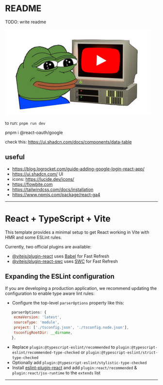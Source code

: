# README

TODO: write readme

![scuff_logo](./public/logo.png)

to run: `pnpm run dev`

pnpm i @react-oauth/google


check this: <https://ui.shadcn.com/docs/components/data-table>


## useful

* <https://blog.logrocket.com/guide-adding-google-login-react-app/>
* <https://ui.shadcn.com/> UI
* icons: <https://lucide.dev/icons/>
* <https://flowbite.com>
* <https://tailwindcss.com/docs/installation>
* <https://www.npmjs.com/package/react-ga4>

--------------------------------------------------------------------------------

# React + TypeScript + Vite

This template provides a minimal setup to get React working in Vite with HMR and some ESLint rules.

Currently, two official plugins are available:

- [@vitejs/plugin-react](https://github.com/vitejs/vite-plugin-react/blob/main/packages/plugin-react/README.md) uses [Babel](https://babeljs.io/) for Fast Refresh
- [@vitejs/plugin-react-swc](https://github.com/vitejs/vite-plugin-react-swc) uses [SWC](https://swc.rs/) for Fast Refresh

## Expanding the ESLint configuration

If you are developing a production application, we recommend updating the configuration to enable type aware lint rules:

- Configure the top-level `parserOptions` property like this:

```js
   parserOptions: {
    ecmaVersion: 'latest',
    sourceType: 'module',
    project: ['./tsconfig.json', './tsconfig.node.json'],
    tsconfigRootDir: __dirname,
   },
```

- Replace `plugin:@typescript-eslint/recommended` to `plugin:@typescript-eslint/recommended-type-checked` or `plugin:@typescript-eslint/strict-type-checked`
- Optionally add `plugin:@typescript-eslint/stylistic-type-checked`
- Install [eslint-plugin-react](https://github.com/jsx-eslint/eslint-plugin-react) and add `plugin:react/recommended` & `plugin:react/jsx-runtime` to the `extends` list

---------------------------------------------------------------